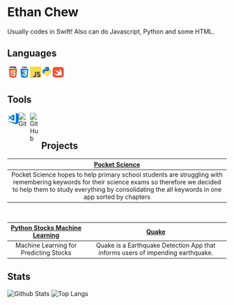 # Ethan Chew

Usually codes in Swift! Also can do Javascript, Python and some HTML.

## Languages
<img align="left" alt="HTML5" width="26px" src="https://raw.githubusercontent.com/github/explore/80688e429a7d4ef2fca1e82350fe8e3517d3494d/topics/html/html.png" />
<img align="left" alt="CSS3" width="26px" src="https://raw.githubusercontent.com/github/explore/80688e429a7d4ef2fca1e82350fe8e3517d3494d/topics/css/css.png" />
<img align="left" alt="JavaScript" width="26px" src="https://raw.githubusercontent.com/github/explore/80688e429a7d4ef2fca1e82350fe8e3517d3494d/topics/javascript/javascript.png" />
<img align="left" alt="Python" width="26px" src="https://raw.githubusercontent.com/minelarka14/minelarka14/master/python-original.svg" />
<img align="left" alt="Swift" width="26px" src="https://raw.githubusercontent.com/minelarka14/minelarka14/master/swift-original.svg" />

<br />
<br />

## Tools
<img align="left" alt="Visual Studio Code" width="26px" src="https://raw.githubusercontent.com/github/explore/80688e429a7d4ef2fca1e82350fe8e3517d3494d/topics/visual-studio-code/visual-studio-code.png" />
<img align="left" alt="Git" width="26px" src="https://cdn.jsdelivr.net/npm/simple-icons@v3/icons/git.svg" />
<img align="left" alt="GitHub" width="26px" src="https://cdn.jsdelivr.net/npm/simple-icons@v3/icons/github.svg" />

<br />
<br />

## Projects

| [Pocket Science](https://github.com/Newspace-Inc/Pocket-Science-iOS) |
| :-: |
| Pocket Science hopes to help primary school students are struggling with remembering keywords for their science exams so therefore we decided to help them to study everything by consolidating the all keywords in one app sorted by chapters |

<br />

| [Python Stocks Machine Learning](https://github.com/Ethan-Chew/Stock-Machine-Learning) | [Quake](https://github.com/Ethan-Chew/Quake) |
| :-: | :-: |
| Machine Learning for Predicting Stocks | Quake is a Earthquake Detection App that informs users of impending earthquake. |

## Stats

![Github Stats](https://github-readme-stats.vercel.app/api?username=Ethan-Chew&count_private=true&show_icons=true&include_all_commits=true)
![Top Langs](https://github-readme-stats.vercel.app/api/top-langs/?username=Ethan-Chew)
